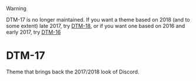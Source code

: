 > [!WARNING]
> DTM-17 is no longer maintained. If you want a theme based on 2018 (and to some extent) late 2017, try [DTM-18](https://github.com/davart154/DTM-18), or if you want one based on 2016 and early 2017, try [DTM-16](https://github.com/XYZenix/DTM-16)

# DTM-17
Theme that brings back the 2017/2018 look of Discord.
